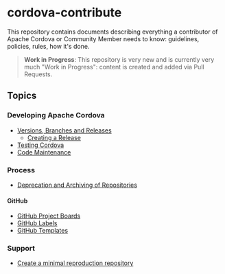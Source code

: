# cordova-contribute

This repository contains documents describing everything a contributor of Apache Cordova or Community Member needs to know: guidelines, policies, rules, how it's done.

> **Work in Progress**: This repository is very new and is currently very much "Work in Progress": content is created and added via Pull Requests.

## Topics

### Developing Apache Cordova

- [Versions, Branches and Releases](versions-branches-releases.md)
  - [Creating a Release](release-process.md)
- [Testing Cordova](testing.md)
- [Code Maintenance](code-maintenance.md)

### Process

- [Deprecation and Archiving of Repositories](deprecation.md)

#### GitHub

- [GitHub Project Boards](github-project-boards.md)
- [GitHub Labels](github-labels.md)
- [GitHub Templates](github-templates.md)

### Support

- [Create a minimal reproduction repository](create-reproduction.md)
